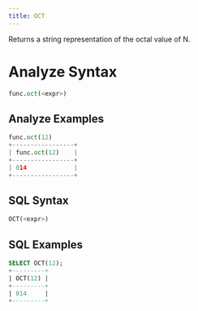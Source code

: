 ```yaml
---
title: OCT
---
```


Returns a string representation of the octal value of N.

# Analyze Syntax

```python
func.oct(<expr>)
```

## Analyze Examples

```python
func.oct(12)
+-----------------+
| func.oct(12)    |
+-----------------+
| 014             |
+-----------------+
```

## SQL Syntax

```sql
OCT(<expr>)
```

## SQL Examples

```sql
SELECT OCT(12);
+---------+
| OCT(12) |
+---------+
| 014     |
+---------+
```


